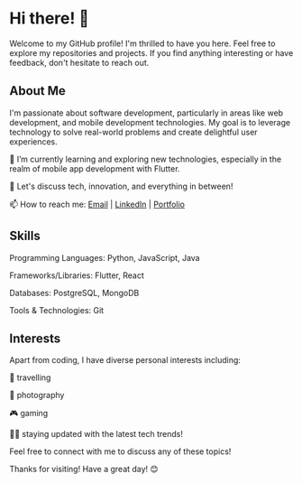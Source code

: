 # Hi there! 👋
Welcome to my GitHub profile! I'm thrilled to have you here. Feel free to explore my repositories and projects. If you find anything interesting or have feedback, don't hesitate to reach out.

## About Me
I'm passionate about software development, particularly in areas like web development, and mobile development technologies. My goal is to leverage technology to solve real-world problems and create delightful user experiences.

🌱 I’m currently learning and exploring new technologies, especially in the realm of mobile app development with Flutter.

💬 Let's discuss tech, innovation, and everything in between!

📫 How to reach me: [Email](mailto:ajay.rathod0801@gmail.com) | [LinkedIn](https://www.linkedin.com/in/ajay-rathod-719b301b8/) | [Portfolio](https://ajay.advngers.com/)

## Skills
Programming Languages: Python, JavaScript, Java

Frameworks/Libraries: Flutter, React

Databases: PostgreSQL, MongoDB

Tools & Technologies: Git


## Interests
Apart from coding, I have diverse personal interests including:

🗻 travelling

📸 photography

🎮 gaming

👨‍💻 staying updated with the latest tech trends! 


Feel free to connect with me to discuss any of these topics!


Thanks for visiting! Have a great day! 😊
